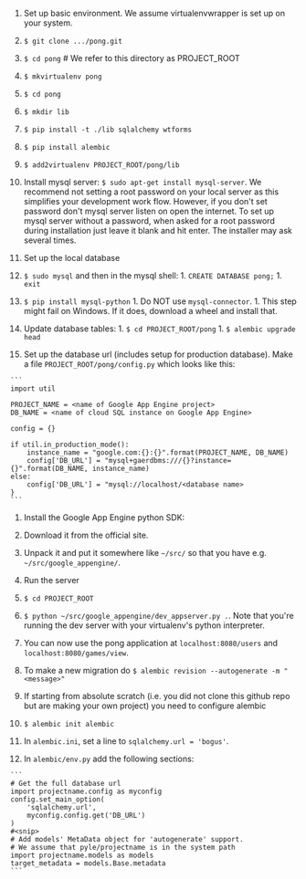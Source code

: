 1. Set up basic environment. We assume virtualenvwrapper is set up on your system.
  1. `$ git clone .../pong.git`
  1. `$ cd pong` # We refer to this directory as PROJECT_ROOT
  1. `$ mkvirtualenv pong`
  1. `$ cd pong`
  1. `$ mkdir lib`
  1. `$ pip install -t ./lib sqlalchemy wtforms`
  1. `$ pip install alembic`
  1. `$ add2virtualenv PROJECT_ROOT/pong/lib`

1. Install mysql server: `$ sudo apt-get install mysql-server`.
We recommend not setting a root password on your local server as this simplifies your development work flow.
However, if you don't set password don't mysql server listen on open the internet.
To set up mysql server without a password, when asked for a root password during installation just leave it blank and hit enter.
The installer may ask several times.

1. Set up the local database
  1. `$ sudo mysql` and then in the mysql shell:
    1. `CREATE DATABASE pong;`
    1. `exit`
  1. `$ pip install mysql-python`
    1. Do NOT use `mysql-connector`.
    1. This step might fail on Windows. If it does, download a wheel and install that.
  1. Update database tables:
    1. `$ cd PROJECT_ROOT/pong`
    1. `$ alembic upgrade head`

  1. Set up the database url (includes setup for production database). Make a file `PROJECT_ROOT/pong/config.py` which looks like this:

    ```
    import util
    
    PROJECT_NAME = <name of Google App Engine project>
    DB_NAME = <name of cloud SQL instance on Google App Engine>
    
    config = {}
    
    if util.in_production_mode():
        instance_name = "google.com:{}:{}".format(PROJECT_NAME, DB_NAME)
        config['DB_URL'] = "mysql+gaerdbms:///{}?instance={}".format(DB_NAME, instance_name)
    else:
        config['DB_URL'] = "mysql://localhost/<database name>
    } 
    ```

1. Install the Google App Engine python SDK:
  1. Download it from the official site.
  1. Unpack it and put it somewhere like `~/src/` so that you have e.g. `~/src/google_appengine/`.

1. Run the server
  1. `$ cd PROJECT_ROOT`
  1. `$ python ~/src/google_appengine/dev_appserver.py .`. Note that you're running the dev server with your virtualenv's python interpreter.
  1. You can now use the pong application at `localhost:8080/users` and `localhost:8080/games/view`.

1. To make a new migration do `$ alembic revision --autogenerate -m "<message>"`

1. If starting from absolute scratch (i.e. you did not clone this github repo but are making your own project) you need to configure alembic
  1. `$ alembic init alembic`
  1. In `alembic.ini`, set a line to `sqlalchemy.url = 'bogus'`.
  1. In `alembic/env.py` add the following sections:

    ```
    # Get the full database url
    import projectname.config as myconfig
    config.set_main_option(
        'sqlalchemy.url',
        myconfig.config.get('DB_URL')
    )
    #<snip>
    # Add models' MetaData object for 'autogenerate' support.
    # We assume that pyle/projectname is in the system path
    import projectname.models as models
    target_metadata = models.Base.metadata
    ```
